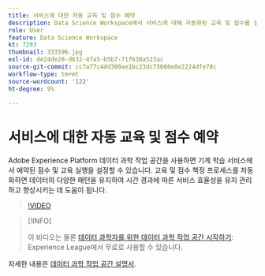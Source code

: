 ```yaml
---
title: 서비스에 대한 자동 교육 및 점수 예약
description: Data Science Workspace에서 서비스에 대해 자동화된 교육 및 점수를 설정하는 방법을 알아봅니다.
role: User
feature: Data Science Workspace
kt: 7293
thumbnail: 333596.jpg
exl-id: de24de28-d632-4fa5-b5b7-71f638a523ac
source-git-commit: cc7a77c4dd380ae1bc23dc75608e8e2224dfe78c
workflow-type: tm+mt
source-wordcount: '122'
ht-degree: 9%

---
```


# 서비스에 대한 자동 교육 및 점수 예약

Adobe Experience Platform 데이터 과학 작업 공간을 사용하면 기계 학습 서비스에서 예약된 점수 및 교육 실행을 설정할 수 있습니다. 교육 및 점수 책정 프로세스를 자동화하면 데이터의 다양한 패턴을 유지하여 시간 경과에 따른 서비스 효율성을 유지 관리하고 향상시키는 데 도움이 됩니다.

>[!VIDEO](https://video.tv.adobe.com/v/333596?quality=12&learn=on)

>[!INFO]
>
> 이 비디오는 물론 [데이터 과학자를 위한 데이터 과학 작업 공간 시작하기](https://experienceleague.adobe.com/?recommended=ExperiencePlatform-U-1-2021.1.dsw): Experience League에서 무료로 사용할 수 있습니다.

자세한 내용은 [데이터 과학 작업 공간 설명서](https://experienceleague.adobe.com/docs/experience-platform/data-science-workspace/home.html).